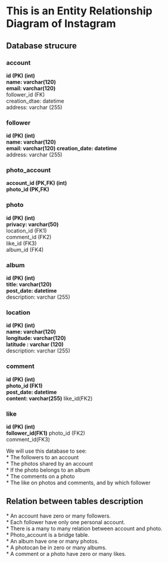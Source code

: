 <h1>This is an Entity Relationship Diagram of Instagram</h1>
<h2> Database strucure</h2>
<h3>account</h3>
<b>id (PK) (int)<br />
name: varchar(120)<br />
email: varchar(120)</b><br />
follower_id (FK)<br />
creation_dtae: datetime<br />
address: varchar (255)<br />
<h3>follower</h3>
<b>id (PK) (int)<br />
name: varchar(120)<br />
email: varchar(120)
creation_date: datetime</b><br />
address: varchar (255)<br />
<h3>photo_account</h3>
<b>account_id (PK,FK) (int)<br />
photo_id (PK,FK)</b><br />
<h3>photo</h3>
<b>id (PK) (int)<br />
privacy: varchar(50)</b><br />
location_id (FK1) <br />
comment_id (FK2) <br />
like_id (FK3) <br />
album_id (FK4) <br />
<h3>album</h3>
<b>id (PK) (int)<br />
title: varchar(120)<br />
post_date: datetime</b><br />
description: varchar (255)<br />
<h3>location</h3>
<b>id (PK) (int)<br />
name: varchar(120)<br />
longitude: varchar(120)<br />
latitude : varchar (120)<br /></b>
description: varchar (255)<br />
<h3>comment</h3>
<b>id (PK) (int)<br />
photo_id (FK1)<br />
post_date: datetime<br />
content: varchar(255)</b>
like_id(FK2)<br />
<h3>like</h3>
<b>id (PK) (int)<br />
follower_id(FK1)</b>
photo_id (FK2)<br />
comment_id(FK3)<br />



<p>We will use this database to see:<br />
* The followers to an account<br />
* The photos shared by an account<br />
* If the photo belongs to an album<br />
* The comments on a photo<br />
* The like on photos and comments, and by which follower<br /></p>

<h2>Relation between tables description</h2>
<p >* An account have zero or many followers.<br />
* Each follower have only one personal account.<br />
* There is a many to many relation between account and photo.<br />
* Photo_account is a bridge table.<br />
* An album have one or many photos.<br />
* A photocan be in zero or many albums.<br />
* A comment or a photo have zero or many likes.</p>
